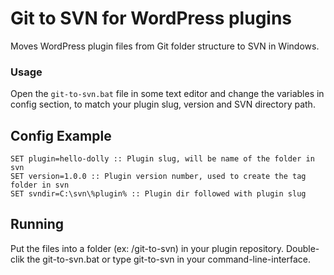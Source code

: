 Git to SVN for WordPress plugins
================================

Moves WordPress plugin files from Git folder structure to SVN in Windows.

### Usage
Open the `git-to-svn.bat` file in some text editor and change the variables in
config section, to match your plugin slug, version and SVN directory path.

## Config Example
```
SET plugin=hello-dolly :: Plugin slug, will be name of the folder in svn
SET version=1.0.0 :: Plugin version number, used to create the tag folder in svn
SET svndir=C:\svn\%plugin% :: Plugin dir followed with plugin slug
```

## Running
Put the files into a folder (ex: /git-to-svn) in your plugin repository. Double-clik
the git-to-svn.bat or type git-to-svn in your command-line-interface.
